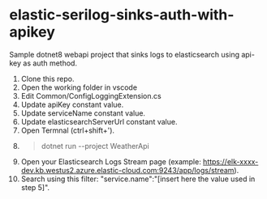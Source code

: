 # elastic-serilog-sinks-auth-with-apikey
Sample dotnet8 webapi project that sinks logs to elasticsearch using api-key as auth method.

1. Clone this repo.
2. Open the working folder in vscode
3. Edit Common/ConfigLoggingExtension.cs
4. Update apiKey constant value.
5. Update serviceName constant value.
6. Update elasticsearchServerUrl constant value.
7. Open Termnal (ctrl+shift+').
8. > dotnet run --project WeatherApi
9. Open your Elasticsearch Logs Stream page (example: https://elk-xxxx-dev.kb.westus2.azure.elastic-cloud.com:9243/app/logs/stream).
10. Search using this filter: "service.name":"[insert here the value used in step 5]".


